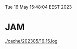 Tue 16 May 15:48:04 EEST 2023
# JAM
<a href='./cache/202305/16_15.log'>./cache/202305/16_15.log</a>
